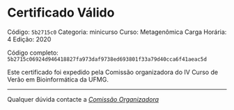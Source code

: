# Certificado Válido

Código: `5b2715c0`
Categoria: minicurso
Curso: Metagenômica
Carga Horária: 4
Edição: 2020


Código completo: `5b2715c06924d946418827fa973daf9738ed693801f33a79d40cca6f41aeac5d`


Este certificado foi expedido pela Comissão organizadora do IV Curso de Verão em Bioinformática da UFMG.

----

Qualquer dúvida contacte a [_Comissão Organizadora_](<mailto:cursobioinfoufmg@gmail.com$subject=[Certificados]>)

